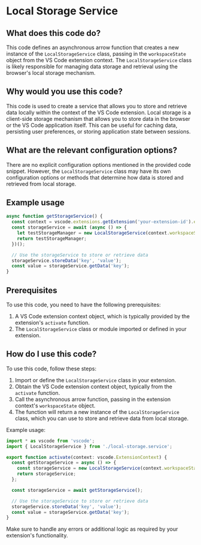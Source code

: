 
  
  # **Local Storage Service**

## What does this code do?

This code defines an asynchronous arrow function that creates a new instance of the `LocalStorageService` class, passing in the `workspaceState` object from the VS Code extension context. The `LocalStorageService` class is likely responsible for managing data storage and retrieval using the browser's local storage mechanism.

## Why would you use this code?

This code is used to create a service that allows you to store and retrieve data locally within the context of the VS Code extension. Local storage is a client-side storage mechanism that allows you to store data in the browser or the VS Code application itself. This can be useful for caching data, persisting user preferences, or storing application state between sessions.

## What are the relevant configuration options?

There are no explicit configuration options mentioned in the provided code snippet. However, the `LocalStorageService` class may have its own configuration options or methods that determine how data is stored and retrieved from local storage.

## Example usage

```typescript
async function getStorageService() {
  const context = vscode.extensions.getExtension('your-extension-id').extensionContext;
  const storageService = await (async () => {
    let testStorageManager = new LocalStorageService(context.workspaceState);
    return testStorageManager;
  })();

  // Use the storageService to store or retrieve data
  storageService.storeData('key', 'value');
  const value = storageService.getData('key');
}
```

## Prerequisites

To use this code, you need to have the following prerequisites:

1. A VS Code extension context object, which is typically provided by the extension's `activate` function.
2. The `LocalStorageService` class or module imported or defined in your extension.

## How do I use this code?

To use this code, follow these steps:

1. Import or define the `LocalStorageService` class in your extension.
2. Obtain the VS Code extension context object, typically from the `activate` function.
3. Call the asynchronous arrow function, passing in the extension context's `workspaceState` object.
4. The function will return a new instance of the `LocalStorageService` class, which you can use to store and retrieve data from local storage.

Example usage:

```typescript
import * as vscode from 'vscode';
import { LocalStorageService } from './local-storage.service';

export function activate(context: vscode.ExtensionContext) {
  const getStorageService = async () => {
    const storageService = new LocalStorageService(context.workspaceState);
    return storageService;
  };

  const storageService = await getStorageService();

  // Use the storageService to store or retrieve data
  storageService.storeData('key', 'value');
  const value = storageService.getData('key');
}
```

Make sure to handle any errors or additional logic as required by your extension's functionality.
  
  